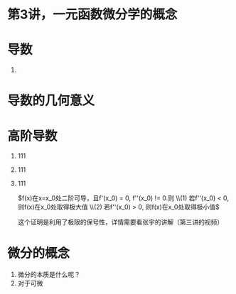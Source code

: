 # 第3讲，一元函数微分学的概念

# 导数

1. 

# 导数的几何意义

# 高阶导数

1. 111
2. 111
3. 111
    
     $f(x)在x=x_0处二阶可导，且f'(x_0) = 0, f''(x_0) != 0.则
    \\(1) 若f''(x_0) < 0, 则f(x)在x_0处取得极大值
    \\(2) 若f''(x_0) > 0, 则f(x)在x_0处取得极小值$
    
    这个证明是利用了极限的保号性，详情需要看张宇的讲解（第三讲的视频）
    

# 微分的概念

1. 微分的本质是什么呢？
2. 对于可微